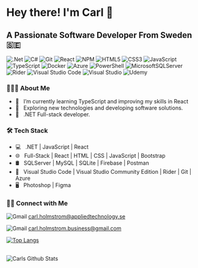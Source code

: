 <h1> Hey there! I'm Carl 👋 </h1>
<h2> A Passionate Software Developer From Sweden 🇸🇪 </h2>


![.Net](https://img.shields.io/badge/.NET-5C2D91?style=for-the-badge&logo=.net&logoColor=white)
![C#](https://img.shields.io/badge/c%23-%23239120.svg?style=for-the-badge&logo=c-sharp&logoColor=white)
![Git](https://img.shields.io/badge/git-%23F05033.svg?style=for-the-badge&logo=git&logoColor=white)
![React](https://img.shields.io/badge/react-%2320232a.svg?style=for-the-badge&logo=react&logoColor=%2361DAFB)
![NPM](https://img.shields.io/badge/NPM-%23000000.svg?style=for-the-badge&logo=npm&logoColor=white)
![HTML5](https://img.shields.io/badge/html5-%23E34F26.svg?style=for-the-badge&logo=html5&logoColor=white)
![CSS3](https://img.shields.io/badge/css3-%231572B6.svg?style=for-the-badge&logo=css3&logoColor=white)
![JavaScript](https://img.shields.io/badge/javascript-%23323330.svg?style=for-the-badge&logo=javascript&logoColor=%23F7DF1E)
![TypeScript](https://img.shields.io/badge/typescript-%23007ACC.svg?style=for-the-badge&logo=typescript&logoColor=white)
![Docker](https://img.shields.io/badge/docker-%230db7ed.svg?style=for-the-badge&logo=docker&logoColor=white)
![Azure](https://img.shields.io/badge/azure-%230072C6.svg?style=for-the-badge&logo=microsoftazure&logoColor=white)
![PowerShell](https://img.shields.io/badge/PowerShell-%235391FE.svg?style=for-the-badge&logo=powershell&logoColor=white)
![MicrosoftSQLServer](https://img.shields.io/badge/Microsoft%20SQL%20Sever-CC2927?style=for-the-badge&logo=microsoft%20sql%20server&logoColor=white)
![Rider](https://img.shields.io/badge/Rider-000000.svg?style=for-the-badge&logo=Rider&logoColor=white&color=black&labelColor=crimson)
![Visual Studio Code](https://img.shields.io/badge/Visual%20Studio%20Code-0078d7.svg?style=for-the-badge&logo=visual-studio-code&logoColor=white)
![Visual Studio](https://img.shields.io/badge/Visual%20Studio-5C2D91.svg?style=for-the-badge&logo=visual-studio&logoColor=white)
![Udemy](https://img.shields.io/badge/Udemy-A435F0?style=for-the-badge&logo=Udemy&logoColor=white)


<h3> 👨🏻‍💻 About Me </h3>

- 🔭 &nbsp; I’m currently learning TypeScript and improving my skills in React
- 🤔 &nbsp; Exploring new technologies and developing software solutions.
- 💼 &nbsp; .NET Full-stack developer.

<h3>🛠 Tech Stack</h3>

- 💻 &nbsp; .NET | JavaScript | React   
- 🌐 &nbsp; Full-Stack | React | HTML | CSS | JavaScript | Bootstrap 
- 🛢 &nbsp; SQLServer | MySQL | SQLite | Firebase | Postman
- 🔧 &nbsp; Visual Studio Code | Visual Studio Community Edition | Rider | Git | Azure
- 🖥 &nbsp; Photoshop | Figma


<h3> 🤝🏻 Connect with Me </h3>


![Gmail](https://img.shields.io/badge/Gmail-D14836?style=for-the-badge&logo=gmail&logoColor=white)
carl.holmstrom@appliedtechnology.se

![Gmail](https://img.shields.io/badge/Gmail-D14836?style=for-the-badge&logo=gmail&logoColor=white)
carl.holmstrom.business@gmail.com



[![Top Langs](https://github-readme-stats.vercel.app/api/top-langs/?username=Carlholmstrom&layout=compact&text_color=daf7dc&bg_color=151515)](https://github.com/Carlholmstrom/github-readme-stats)


<br>

<img align="center" src="https://github-readme-stats.vercel.app/api?username=Carlholmstrom&include_all_commits=true&count_private=true&show_icons=true&line_height=20&title_color=7A7ADB&icon_color=2234AE&text_color=D3D3D3&bg_color=0,000000,130F40" alt="Carls Github Stats">

</br>









